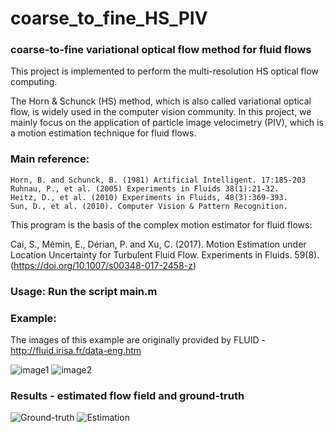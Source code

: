 # coarse_to_fine_HS_PIV

### coarse-to-fine variational optical flow method for fluid flows

This project is implemented to perform the multi-resolution HS optical flow computing.  

The Horn & Schunck (HS) method, which is also called variational optical flow, is widely used in the computer vision community. 
In this project, we mainly focus on the application of particle image velocimetry (PIV), which is a motion estimation technique for fluid flows.
<br> 

### Main reference:

	Horn, B. and Schunck, B. (1981) Artificial Intelligent. 17:185-203  
	Ruhnau, P., et al. (2005) Experiments in Fluids 38(1):21-32.  
	Heitz, D., et al. (2010) Experiments in Fluids, 48(3):369-393.  
	Sun, D., et al. (2010). Computer Vision & Pattern Recognition.  


This program is the basis of the complex motion estimator for fluid flows:

  Cai, S., Mémin, E., Dérian, P. and Xu, C. (2017). Motion Estimation under Location Uncertainty for Turbulent Fluid Flow. Experiments in Fluids. 59(8). (https://doi.org/10.1007/s00348-017-2458-z)  
  

### Usage:  Run the script main.m  
  
### Example:

The images of this example are originally provided by FLUID - http://fluid.irisa.fr/data-eng.htm  

![image1](https://github.com/shengzesnail/coarse_to_fine_HS_PIV/blob/master/data/image1.png)
![image2](https://github.com/shengzesnail/coarse_to_fine_HS_PIV/blob/master/data/image2.png)

### Results - estimated flow field and ground-truth

![Ground-truth](https://github.com/shengzesnail/coarse_to_fine_HS_PIV/blob/master/data/uv_gt.png)
![Estimation](https://github.com/shengzesnail/coarse_to_fine_HS_PIV/blob/master/data/uv_est.png)

